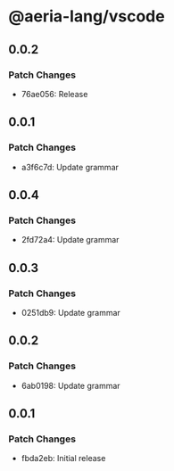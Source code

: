 # @aeria-lang/vscode

## 0.0.2

### Patch Changes

- 76ae056: Release

## 0.0.1

### Patch Changes

- a3f6c7d: Update grammar

## 0.0.4

### Patch Changes

- 2fd72a4: Update grammar

## 0.0.3

### Patch Changes

- 0251db9: Update grammar

## 0.0.2

### Patch Changes

- 6ab0198: Update grammar

## 0.0.1

### Patch Changes

- fbda2eb: Initial release
